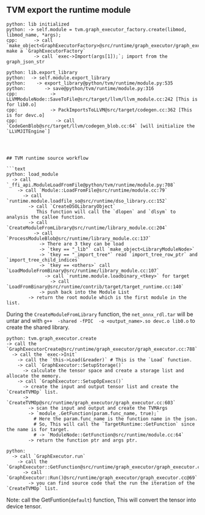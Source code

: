 ## TVM export the runtime module

```text
python: lib initialized
python: -> self.module = tvm.graph_executor_factory.create(libmod, libmod_name, *args);
cpp:      -> call `make_object<GraphExecutorFactory>@src/runtime/graph_executor/graph_executor_factory.cc:214` make a `GraphExecutorFactory`
          -> call `exec->Import(args[1]);`; import from the graph_json_str

python: lib.export_library
python:  -> self.module.export_library
python:    -> export_library@python/tvm/runtime/module.py:535
python:       -> save@python/tvm/runtime/module.py:316
cpp:            -> LLVMModuleNode::SaveToFile@src/target/llvm/llvm_module.cc:242 [This is for lib0.o]
cpp:            -> PackImportsToLLVM@src/target/codegen.cc:362 [This is for devc.o]
cpp:              -> call `CodeGenBlob@src/target/llvm/codegen_blob.cc:64` [will initialize the `LLVMJITEngine`]




## TVM runtime source workflow

```text
python: load_module
  -> call `_ffi_api.ModuleLoadFromFile@python/tvm/runtime/module.py:708`
    -> call `Module::LoadFromFile@src/runtime/module.cc:79`
      -> call `runtime.module.loadfile_so@src/runtime/dso_library.cc:152`
        -> call `CreateDSOLibraryObject`
           This function will call the `dlopen` and `dlsym` to analysis the callee function.
        -> call `CreateModuleFromLibrary@src/runtime/library_module.cc:204`
          -> call `ProcessModuleBlob@src/runtime/library_module.cc:137`
            -> There are 3 tkey can be load
            -> `tkey == "_lib"` call `make_object<LibraryModuleNode>`
            -> `tkey == "_import_tree"` read `import_tree_row_ptr` and `import_tree_child_indices`
            -> `tkey == <others>` call `LoadModuleFromBinary@src/runtime/library_module.cc:107`
              -> call `runtime.module.loadbinary_<tkey>` for target
                -> call `LoadFromBinary@src/runtime/contrib/target/target_runtime.cc:140`
            -> push back into the Module List
        -> return the root module which is the first module in the list.
```

During the `CreateModuleFromLibrary` function, the `net_onnx_rdl.tar` will be untar and with `g++  -shared -fPIC  -o <output_name>.so devc.o lib0.o` to create the shared library.

```log
python: tvm.graph_executor.create
-> call the `GraphExecutorCreate@src/runtime/graph_executor/graph_executor.cc:788`
  -> call the `exec->Init`
    -> call the `this->Load(&reader)` # This is the `Load` function.
    -> call `GraphExecutor::SetupStorage()`
      -> calculate the tensor space and create a storage list and allocate the memory. 
    -> call `GraphExecutor::SetupOpExecs()`
      -> create the input and output tensor list and create the `CreateTVMOp` list.
      -> `CreateTVMOp@src/runtime/graph_executor/graph_executor.cc:603`
        -> scan the input and output and create the TVMArgs
        -> `module_.GetFunction(param.func_name, true);`
          # Here the param.func_name is the function name in the json.
          # So, This will call the `TargetRuntime::GetFunction` since the name is for target.
          # -> `ModuleNode::GetFunction@src/runtime/module.cc:64`
        -> return the function ptr and args ptr.

python:
  -> call `GraphExecutor.run`
    -> call the `GraphExecutor::GetFunction@src/runtime/graph_executor/graph_executor.cc:653`
      -> call `GraphExecutor::Run()@src/runtime/graph_executor/graph_executor.cc@69`
        -> you can find source code that the run the iteration of the `CreateTVMOp` list.
```

Note: call the GetFuntion(`default`) function, This will convert the tensor into device tensor.
